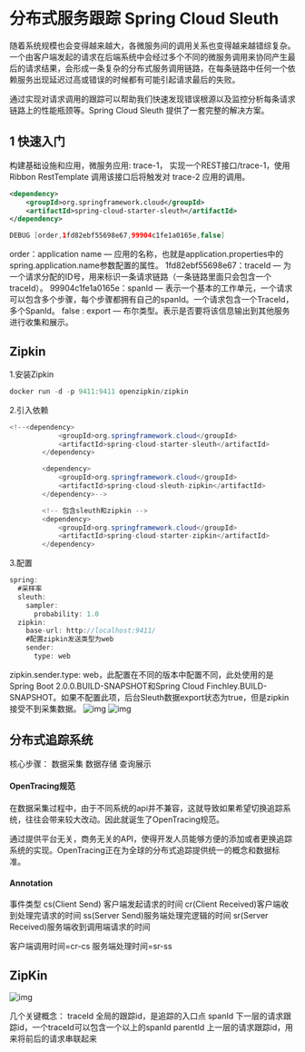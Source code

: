 # 分布式服务跟踪 Spring Cloud Sleuth

随着系统规模也会变得越来越大，各微服务间的调用关系也变得越来越错综复杂。一个由客户端发起的请求在后端系统中会经过多个不同的微服务调用来协同产生最后的请求结果，会形成一条复杂的分布式服务调用链路，在每条链路中任何一个依赖服务出现延迟过高或错误的时候都有可能引起请求最后的失败。

通过实现对请求调用的跟踪可以帮助我们快速发现错误根源以及监控分析每条请求链路上的性能瓶颈等。Spring Cloud Sleuth 提供了一套完整的解决方案。

## 1 快速入门

构建基础设施和应用，微服务应用: trace-1， 实现一个REST接口/trace-1，使用 Ribbon RestTemplate 调用该接口后将触发对 trace-2 应用的调用。



```xml
<dependency>
    <groupId>org.springframework.cloud</groupId>
    <artifactId>spring-cloud-starter-sleuth</artifactId>
</dependency>
```











```java
DEBUG [order,1fd82ebf55698e67,99904c1fe1a0165e,false]
```

order：application name — 应用的名称，也就是application.properties中的spring.application.name参数配置的属性。 1fd82ebf55698e67：traceId — 为一个请求分配的ID号，用来标识一条请求链路（一条链路里面只会包含一个traceId）。 99904c1fe1a0165e：spanId — 表示一个基本的工作单元，一个请求可以包含多个步骤，每个步骤都拥有自己的spanId。一个请求包含一个TraceId，多个SpanId。 false : export — 布尔类型。表示是否要将该信息输出到其他服务进行收集和展示。

## Zipkin

1.安装Zipkin

```java
docker run -d -p 9411:9411 openzipkin/zipkin
```

2.引入依赖

```java
<!--<dependency>
            <groupId>org.springframework.cloud</groupId>
            <artifactId>spring-cloud-starter-sleuth</artifactId>
        </dependency>

        <dependency>
            <groupId>org.springframework.cloud</groupId>
            <artifactId>spring-cloud-sleuth-zipkin</artifactId>
        </dependency>-->

        <!-- 包含sleuth和zipkin -->
        <dependency>
            <groupId>org.springframework.cloud</groupId>
            <artifactId>spring-cloud-starter-zipkin</artifactId>
        </dependency>
```

3.配置

```java
spring:
  #采样率
  sleuth:
    sampler:
      probability: 1.0
  zipkin:
    base-url: http://localhost:9411/
    #配置zipkin发送类型为web
    sender:
      type: web
```



zipkin.sender.type: web，此配置在不同的版本中配置不同，此处使用的是Spring Boot 2.0.0.BUILD-SNAPSHOT和Spring Cloud Finchley.BUILD-SNAPSHOT。如果不配置此项，后台Sleuth数据export状态为true，但是zipkin接受不到采集数据。 ![img](https://img-blog.csdnimg.cn/20181122162617311.png?x-oss-process=image/watermark,type_ZmFuZ3poZW5naGVpdGk,shadow_10,text_aHR0cHM6Ly9ibG9nLmNzZG4ubmV0L3dzemN5MTk5NTAz,size_16,color_FFFFFF,t_70) ![img](https://img-blog.csdnimg.cn/20181122162648277.png?x-oss-process=image/watermark,type_ZmFuZ3poZW5naGVpdGk,shadow_10,text_aHR0cHM6Ly9ibG9nLmNzZG4ubmV0L3dzemN5MTk5NTAz,size_16,color_FFFFFF,t_70)

## 分布式追踪系统

核心步骤： 数据采集 数据存储 查询展示

#### OpenTracing规范

在数据采集过程中，由于不同系统的api并不兼容，这就导致如果希望切换追踪系统，往往会带来较大改动。因此就诞生了OpenTracing规范。

通过提供平台无关，商务无关的API，使得开发人员能够方便的添加或者更换追踪系统的实现。OpenTracing正在为全球的分布式追踪提供统一的概念和数据标准。

#### Annotation

事件类型 cs(Client Send) 客户端发起请求的时间 cr(Client Received)客户端收到处理完请求的时间 ss(Server Send)服务端处理完逻辑的时间 sr(Server Received)服务端收到调用端请求的时间

客户端调用时间=cr-cs 服务端处理时间=sr-ss

## ZipKin


![img](https://img-blog.csdnimg.cn/20181122164119548.png?x-oss-process=image/watermark,type_ZmFuZ3poZW5naGVpdGk,shadow_10,text_aHR0cHM6Ly9ibG9nLmNzZG4ubmV0L3dzemN5MTk5NTAz,size_16,color_FFFFFF,t_70)

几个关键概念： traceId 全局的跟踪id，是追踪的入口点 spanId 下一层的请求跟踪id，一个traceId可以包含一个以上的spanId parentId 上一层的请求跟踪id，用来将前后的请求串联起来

